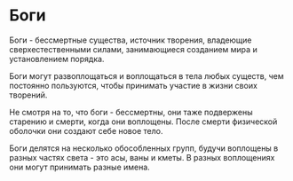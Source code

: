 # Боги

Боги - бессмертные существа, источник творения, владеющие сверхестественными силами, занимающиеся созданием мира и установлением порядка.

Боги могут развоплощаться и воплощаться в тела любых существ, чем постоянно пользуются, чтобы принимать участие в жизни своих творений.

Не смотря на то, что боги - бессмертны, они таже подвержены старению и смерти, когда они воплощены. После смерти физической оболочки они создают себе новое тело.

Боги делятся на несколько обособленных групп, будучи воплощены в разных частях света - это асы, ваны и кметы. В разных воплощениях они могут принимать разные имена.
